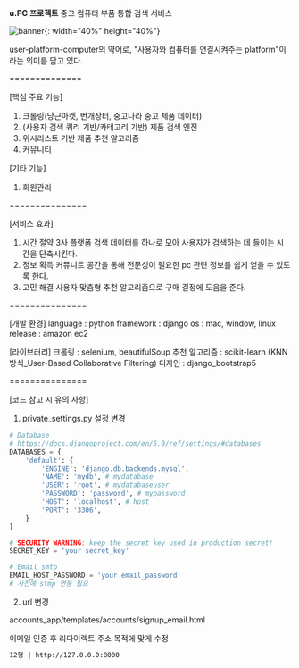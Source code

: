 **u.PC 프로젝트**
중고 컴퓨터 부품 통합 검색 서비스

![banner](https://github.com/2024-SoftwareProject/BE/assets/127396481/a2fe1264-ad49-4134-bb93-0d051345f79c){: width="40%" height="40%"}

user-platform-computer의 약어로,
"사용자와 컴퓨터를 연결시켜주는 platform"이라는 의미를 담고 있다.

==============

[핵심 주요 기능]
1. 크롤링(당근마켓, 번개장터, 중고나라 중고 제품 데이터)
2. (사용자 검색 쿼리 기반/카테고리 기반) 제품 검색 엔진 
3. 위시리스트 기반 제품 추천 알고리즘
4. 커뮤니티 

[기타 기능]
1. 회원관리

===============

[서비스 효과]
1. 시간 절약
   3사 플랫폼 검색 데이터를 하나로 모아 사용자가 검색하는 데 들이는 시간을 단축시킨다.
2. 정보 획득
   커뮤니트 공간을 통해 전문성이 필요한 pc 관련 정보를 쉽게 얻을 수 있도록 한다.
3. 고민 해결
   사용자 맞춤형 추천 알고리즘으로 구매 결정에 도움을 준다.

===============

[개발 환경]
language : python
framework : django
os : mac, window, linux
release : amazon ec2

[라이브러리]
크롤링 : selenium, beautifulSoup
추천 알고리즘 : scikit-learn (KNN방식_User-Based Collaborative Filtering)
디자인 : django_bootstrap5

===============

[코드 참고 시 유의 사항]
1. private_settings.py 설정 변경
```py
# Database
# https://docs.djangoproject.com/en/5.0/ref/settings/#databases
DATABASES = {
    'default': {
        'ENGINE': 'django.db.backends.mysql',
        'NAME': 'mydb', # mydatabase
        'USER': 'root', # mydatabaseuser
        'PASSWORD': 'password', # mypassword
        'HOST': 'localhost', # host
        'PORT': '3306',
    }
}

# SECURITY WARNING: keep the secret key used in production secret!
SECRET_KEY = 'your secret_key'

# Email smtp
EMAIL_HOST_PASSWORD = 'your email_password'
# 사전에 stmp 연동 필요
```

2. url 변경

accounts_app/templates/accounts/signup_email.html

이메일 인증 후 리다이렉트 주소 목적에 맞게 수정
```html
12행 | http://127.0.0.0:8000
```
